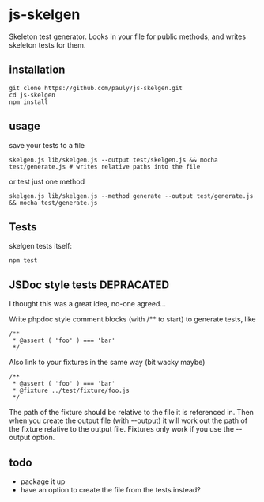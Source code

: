 # js-skelgen

Skeleton test generator. 
Looks in your file for public methods, and writes skeleton tests for them.

## installation

    git clone https://github.com/pauly/js-skelgen.git
    cd js-skelgen
    npm install

## usage

save your tests to a file

    skelgen.js lib/skelgen.js --output test/skelgen.js && mocha test/generate.js # writes relative paths into the file

or test just one method

    skelgen.js lib/skelgen.js --method generate --output test/generate.js && mocha test/generate.js

## Tests

skelgen tests itself:

    npm test

## JSDoc style tests DEPRACATED

I thought this was a great idea, no-one agreed...

Write phpdoc style comment blocks (with /** to start) to generate tests, like

    /**
     * @assert ( 'foo' ) === 'bar'
     */

Also link to your fixtures in the same way (bit wacky maybe)

    /**
     * @assert ( 'foo' ) === 'bar'
     * @fixture ../test/fixture/foo.js
     */

The path of the fixture should be relative to the file it is referenced in.
Then when you create the output file (with --output) it will work out the path
of the fixture relative to the output file.
Fixtures only work if you use the --output option.

## todo

 * package it up
 * have an option to create the file from the tests instead?
